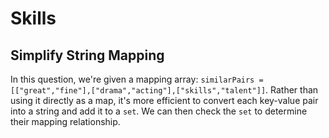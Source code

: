 # Skills
## Simplify String Mapping
In this question, we're given a mapping array: `similarPairs = [["great","fine"],["drama","acting"],["skills","talent"]]`. Rather than using it directly as a map, it's more efficient to convert each key-value pair into a string and add it to a `set`. We can then check the `set` to determine their mapping relationship.